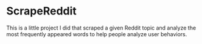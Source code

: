 # ScrapeReddit
This is a little project I did that scraped a given Reddit topic and analyze the most frequently appeared words to help people analyze user behaviors. 
